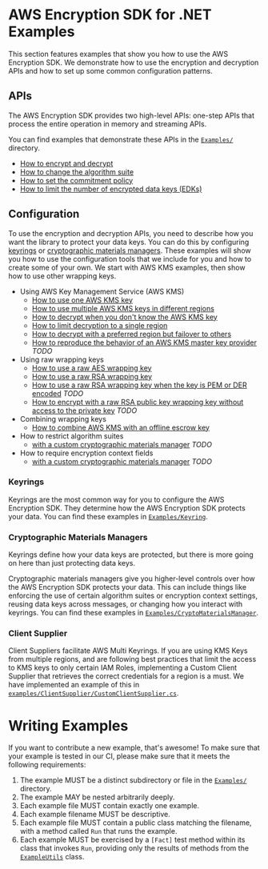 # AWS Encryption SDK for .NET Examples

This section features examples that show you
how to use the AWS Encryption SDK.
We demonstrate how to use the encryption and decryption APIs
and how to set up some common configuration patterns.

## APIs

The AWS Encryption SDK provides two high-level APIs:
one-step APIs that process the entire operation in memory
and streaming APIs.

You can find examples that demonstrate these APIs
in the [`Examples/`](./) directory.

* [How to encrypt and decrypt](./Keyring/AwsKmsKeyringExample.cs)
* [How to change the algorithm suite](./NonSigningAlgorithmSuiteExample.cs)
* [How to set the commitment policy](./CommitmentPolicy.cs)
* [How to limit the number of encrypted data keys (EDKs)](./LimitEncryptedDataKeysExample.cs)

## Configuration

To use the encryption and decryption APIs,
you need to describe how you want the library to protect your data keys.
You can do this by configuring
[keyrings](#keyrings) or [cryptographic materials managers](#cryptographic-materials-managers).
These examples will show you how to use the configuration tools that we include for you
and how to create some of your own.
We start with AWS KMS examples, then show how to use other wrapping keys.

* Using AWS Key Management Service (AWS KMS)
    * [How to use one AWS KMS key](./Keyring/AwsKmsKeyringExample.cs)
    * [How to use multiple AWS KMS keys in different regions](./Keyring/AwsKmsMrkDiscoveryMultiKeyringExample.cs)
    * [How to decrypt when you don't know the AWS KMS key](./Keyring/AwsKmsDiscoveryKeyringExample.cs)
    * [How to limit decryption to a single region](./Keyring/AwsKmsMrkDiscoveryKeyringExample.cs)
    * [How to decrypt with a preferred region but failover to others](./Keyring/AwsKmsMrkDiscoveryMultiKeyringExample.cs)
    * [How to reproduce the behavior of an AWS KMS master key provider](./) *TODO*
* Using raw wrapping keys
    * [How to use a raw AES wrapping key](./Keyring/RawAESKeyringExample.cs)
    * [How to use a raw RSA wrapping key](./Keyring/RawRSAKeyringExample.cs)
    * [How to use a raw RSA wrapping key when the key is PEM or DER encoded](./) *TODO*
    * [How to encrypt with a raw RSA public key wrapping key without access to the private key](./) *TODO*
* Combining wrapping keys
    * [How to combine AWS KMS with an offline escrow key](./Keyring/MultiKeyringExample.cs)
* How to restrict algorithm suites
    * [with a custom cryptographic materials manager](./) *TODO*
* How to require encryption context fields
    * [with a custom cryptographic materials manager](./) *TODO*

### Keyrings

Keyrings are the most common way for you to configure the AWS Encryption SDK.
They determine how the AWS Encryption SDK protects your data.
You can find these examples in [`Examples/Keyring`](./Keyring).

### Cryptographic Materials Managers

Keyrings define how your data keys are protected,
but there is more going on here than just protecting data keys.

Cryptographic materials managers give you higher-level controls
over how the AWS Encryption SDK protects your data.
This can include things like
enforcing the use of certain algorithm suites or encryption context settings,
reusing data keys across messages,
or changing how you interact with keyrings.
You can find these examples in
[`Examples/CryptoMaterialsManager`](./CryptoMaterialsManager).

### Client Supplier

Client Suppliers facilitate AWS Multi Keyrings. If you are using KMS Keys from 
multiple regions, and are following best practices that limit the access to KMS
keys to only certain IAM Roles, implementing a Custom Client Supplier that retrieves
the correct credentials for a region is a must.
We have implemented an example of this in
[`examples/ClientSupplier/CustomClientSupplier.cs`](./ClientSupplier/CustomClientSupplier.cs).

# Writing Examples

If you want to contribute a new example, that's awesome!
To make sure that your example is tested in our CI,
please make sure that it meets the following requirements:

1. The example MUST be a distinct subdirectory or file in the [`Examples/`](./) directory.
1. The example MAY be nested arbitrarily deeply.
1. Each example file MUST contain exactly one example.
1. Each example filename MUST be descriptive.
1. Each example file MUST contain a public class matching the filename, 
   with a method called `Run` that runs the example.
1. Each example MUST be exercised by a `[Fact]` test method within its class that invokes `Run`,
   providing only the results of methods from the [`ExampleUtils`](./ExampleUtils/ExampleUtils.cs) class.
